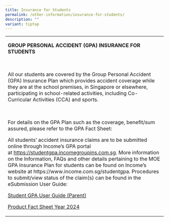 ```yaml
---
title: Insurance for Students
permalink: /other-information/insurance-for-students/
description: ""
variant: tiptap
---
```

<table>
<tbody>
<tr>
<td rowspan="1" colspan="1">
<p><strong>GROUP PERSONAL ACCIDENT (GPA) INSURANCE FOR STUDENTS</strong>
</p>
<p>&nbsp;</p>
<p>All our students are covered by the Group Personal Accident (GPA) Insurance
Plan which provides accident coverage while they are at the school premises,
in Singapore or elsewhere, participating in school-related activities,
including Co-Curricular Activities (CCA) and sports.</p>
<p>&nbsp;</p>
<p>For details on the GPA Plan such as the coverage, benefit/sum assured,
please refer to the GPA Fact Sheet:</p>
<p>All students’ accident insurance claims are to be submitted online through
Income’s GPA portal at&nbsp;<a href="https://studentgpa.incomegroupins.com.sg" rel="noopener noreferrer nofollow" target="_blank">https://studentgpa.incomegroupins.com.sg</a>.
More information on the Information, FAQs and other details pertaining
to the MOE GPA Insurance Plan for students can be found on Income’s website
at <a rel="noopener noreferrer nofollow" target="_blank">https://www.income.com.sg/studentgpa</a>.
Procedures to submit/view status of the claim(s) can be found in the eSubmission
User Guide:
<br>
</p>
<p><a href="/files/student%20gpa%20user%20guide%20parent.pdf" rel="noopener noreferrer nofollow" target="_blank">Student GPA User Guide (Parent)</a>
</p>
<p><a href="/files/Product_Fact_Sheet_Year_2024.pdf" rel="noopener noreferrer nofollow" target="_blank">Product Fact Sheet Year 2024</a>
</p>
</td>
</tr>
</tbody>
</table>
<p></p>